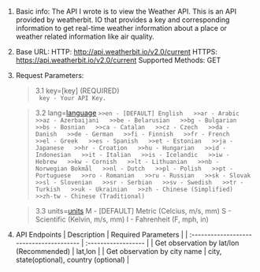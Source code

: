 1. Basic info:
The API I wrote is to view the Weather API. This is an API provided by weatherbit. IO that provides a key and corresponding information to get real-time weather information about a place or weather related information like air quality.


2. Base URL:
HTTP: http://api.weatherbit.io/v2.0/current
HTTPS: https://api.weatherbit.io/v2.0/current
Supported Methods: GET


3. Request Parameters:  
    >3.1 key=[key] (REQUIRED)  
        `` 
        key - Your API Key.
        ``

    >3.2 lang=[language](optional) 
        ``
        >>en - [DEFAULT] English  
        >>ar - Arabic  
        >>az - Azerbaijani  
        >>be - Belarusian  
        >>bg - Bulgarian  
        >>bs - Bosnian  
        >>ca - Catalan  
        >>cz - Czech  
        >>da - Danish  
        >>de - German  
        >>fi - Finnish  
        >>fr - French  
        >>el - Greek  
        >>es - Spanish  
        >>et - Estonian  
        >>ja - Japanese  
        >>hr - Croation  
        >>hu - Hungarian  
        >>id - Indonesian  
        >>it - Italian  
        >>is - Icelandic  
        >>iw - Hebrew  
        >>kw - Cornish  
        >>lt - Lithuanian  
        >>nb - Norwegian Bokmål  
        >>nl - Dutch  
        >>pl - Polish  
        >>pt - Portuguese  
        >>ro - Romanian  
        >>ru - Russian  
        >>sk - Slovak  
        >>sl - Slovenian  
        >>sr - Serbian  
        >>sv - Swedish  
        >>tr - Turkish  
        >>uk - Ukrainian  
        >>zh - Chinese (Simplified)  
        >>zh-tw - Chinese (Traditional)  
        ``
  
    >3.3 units=[units](optional)
        M - [DEFAULT] Metric (Celcius, m/s, mm)
        S - Scientific (Kelvin, m/s, mm)
        I - Fahrenheit (F, mph, in)


4. API Endpoints
    | Description                              | Required Parameters |
    | :--------------------------------------- | :------------------ |
    | Get observation by lat/lon (Recommended) | lat,lon             |
    | Get observation by city name             | city, state(optional), country (optional) |
